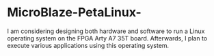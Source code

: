 # MicroBlaze-PetaLinux-
I am considering designing both hardware and software to run a Linux operating system on the FPGA Arty A7 35T board. Afterwards, I plan to execute various applications using this operating system.
